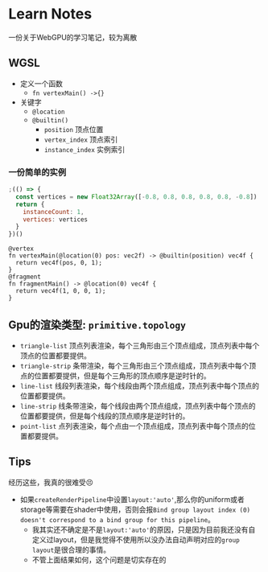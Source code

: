 # Learn Notes

一份关于WebGPU的学习笔记，较为离散

## WGSL

- 定义一个函数
  - `fn vertexMain() ->{}`
- 关键字
  - `@location`
  - `@builtin()`
    - `position` 顶点位置
    - `vertex_index` 顶点索引
    - `instance_index` 实例索引

### 一份简单的实例

```js
;(() => {
  const vertices = new Float32Array([-0.8, 0.8, 0.8, 0.8, 0.8, -0.8])
  return {
    instanceCount: 1,
    vertices: vertices
  }
})()
```

```wgsl
@vertex
fn vertexMain(@location(0) pos: vec2f) -> @builtin(position) vec4f {
  return vec4f(pos, 0, 1);
}
@fragment
fn fragmentMain() -> @location(0) vec4f {
  return vec4f(1, 0, 0, 1);
}
```

## Gpu的渲染类型: `primitive.topology`

- `triangle-list` 顶点列表渲染，每个三角形由三个顶点组成，顶点列表中每个顶点的位置都要提供。
- `triangle-strip` 条带渲染，每个三角形由三个顶点组成，顶点列表中每个顶点的位置都要提供，但是每个三角形的顶点顺序是逆时针的。
- `line-list` 线段列表渲染，每个线段由两个顶点组成，顶点列表中每个顶点的位置都要提供。
- `line-strip` 线条带渲染，每个线段由两个顶点组成，顶点列表中每个顶点的位置都要提供，但是每个线段的顶点顺序是逆时针的。
- `point-list` 点列表渲染，每个点由一个顶点组成，顶点列表中每个顶点的位置都要提供。

## Tips

经历这些，我真的很难受😣

- 如果`createRenderPipeline`中设置`layout:'auto'`,那么你的uniform或者storage等需要在shader中使用，否则会报`Bind group layout index (0) doesn't correspond to a bind group for this pipeline`。
  - 我其实还不确定是不是`layout:'auto'`的原因，只是因为目前我还没有自定义过layout，但是我觉得不使用所以没办法自动声明对应的`group layout`是很合理的事情。
  - 不管上面结果如何，这个问题是切实存在的
